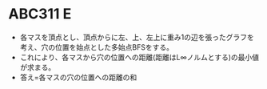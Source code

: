 # ABC311 E

- 各マスを頂点とし、頂点からに左、上、左上に重み1の辺を張ったグラフを考え、穴の位置を始点とした多始点BFSをする。
- これにより、各マスから穴の位置への距離(距離はL∞ノルムとする)の最小値が求まる。
- 答え=各マスの穴の位置への距離の和
